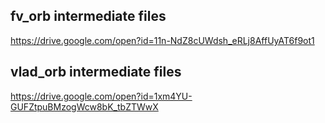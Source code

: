 ## fv_orb intermediate files
https://drive.google.com/open?id=11n-NdZ8cUWdsh_eRLj8AffUyAT6f9ot1

## vlad_orb intermediate files
https://drive.google.com/open?id=1xm4YU-GUFZtpuBMzogWcw8bK_tbZTWwX
